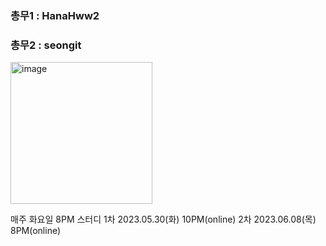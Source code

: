 ### 총무1 : HanaHww2
### 총무2 : seongit

<img width="227" alt="image" src="https://github.com/Growth-Collectors/Clean-Code/assets/64303211/c5743e10-7347-4a27-81a8-85ab79311a64">



매주 화요일 8PM 스터디 
1차 2023.05.30(화) 10PM(online)
2차 2023.06.08(목) 8PM(online) 
